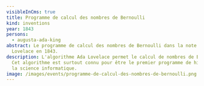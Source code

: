 ```yaml
---
visibleInCms: true
title: Programme de calcul des nombres de Bernoulli
kind: inventions
year: 1843
persons:
  - augusta-ada-king
abstract: Le programme de calcul des nombres de Bernoulli dans la note G d'Ada
  Lovelace en 1843.
description: L'algorithme Ada Lovelace permet le calcul de nombres de Bernoulli.
  Cet algorithme est surtout connu pour être le premier programme de histoire de
  la science informatique.
image: /images/events/programme-de-calcul-des-nombres-de-bernoulli.png
---
```

